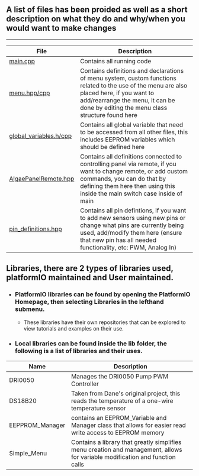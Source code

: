

## A list of files has been proided as well as a short description on what they do and why/when you would want to make changes
---


| File | Description |
| --- | ----------- |
| [main.cpp](/Software/Algae%20Project/src/main.cpp) | Contains all running code|
| [menu.hpp/cpp](/Software/Algae%20Project/src/menu.h) | Contains definitions and declarations of menu system, custom functions related to the use of the menu are also placed here, if you want to add/rearrange the menu, it can be done by editing the menu class structure found here|
| [global_variables.h/cpp](/Software/Algae%20Project/src/global_variables.h) | Contains all global variable that need to be accessed from all other files, this includes EEPROM variables which should be defined here|
| [AlgaePanelRemote.hpp](/Software/Algae%20Project/include/AlgaePanelRemote.hpp) | Contains all definitions connected to controlling panel via remote, if you want to change remote, or add custom commands, you can do that by defining them here then using this inside the main switch case inside of main|
| [pin_definitions.hpp](/Software/Algae%20Project/include/pin_definitions.hpp) | Contains all pin defintions, if you want to add new sensors using new pins or change what pins are currently being used, add/modify them here (ensure that new pin has all needed functionality, etc: PWM, Analog In) |



## Libraries, there are 2 types of libraries used, platformIO maintained and User maintained.

- ### PlatformIO libraries can be found by opening the PlatformIO Homepage, then selecting Libraries in the lefthand submenu. 
    - These libraries have their own repositories that can be explored to view tutorials and examples on their use.
- ### Local libraries can be found inside the lib folder, the following is a list of libraries and their uses.

| Name | Description |
| --- | ----------- |
| DRI0050 | Manages the DRI0050 Pump PWM Controller |
| DS18B20 | Taken from Dane's original project, this reads the temperature of a one-wire temperature sensor |
| EEPPROM_Manager | contains an EEPROM_Variable and Manager class that allows for easier read write access to EEPROM memory |
| Simple_Menu | Contains a library that greatly simplifies menu creation and management, allows for variable modification and function calls |
